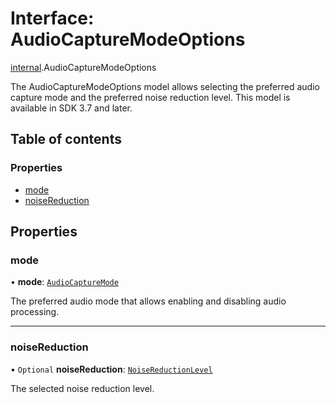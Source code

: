 # Interface: AudioCaptureModeOptions

[internal](../modules/internal.md).AudioCaptureModeOptions

The AudioCaptureModeOptions model allows selecting the preferred audio capture mode and the preferred noise reduction level.
This model is available in SDK 3.7 and later.

## Table of contents

### Properties

- [mode](internal.AudioCaptureModeOptions.md#mode)
- [noiseReduction](internal.AudioCaptureModeOptions.md#noisereduction)

## Properties

### mode

• **mode**: [`AudioCaptureMode`](../enums/internal.AudioCaptureMode.md)

The preferred audio mode that allows enabling and disabling audio processing.

___

### noiseReduction

• `Optional` **noiseReduction**: [`NoiseReductionLevel`](../enums/internal.NoiseReductionLevel.md)

The selected noise reduction level.
